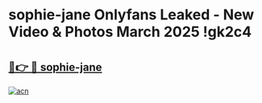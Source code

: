 # sophie-jane Onlyfans Leaked - New Video & Photos March 2025 !gk2c4

# <h2><a href="https://54xupt.iuczelnia.edu.pl?title=sophie-jane&ref=gk2c4">🔗👉 🔴 sophie-jane</a></h2>

[![acn](https://github.com/user-attachments/assets/0f9c940e-d8b0-45ae-aac7-cd30a18b3e1c)](https://54xupt.iuczelnia.edu.pl?title=sophie-jane&ref=gk2c4)

